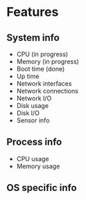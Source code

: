 # Features
## System info
* CPU (in progress)
* Memory (in progress)
* Boot time (done)
* Up time
* Network interfaces
* Network connections
* Network I/O
* Disk usage
* Disk I/O
* Sensor info

## Process info
* CPU usage
* Memory usage

## OS specific info
